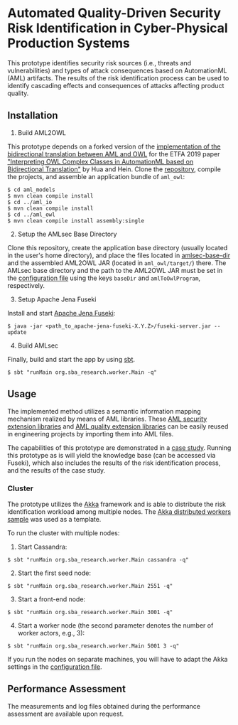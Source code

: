 # Automated Quality-Driven Security Risk Identification in Cyber-Physical Production Systems

This prototype identifies security risk sources (i.e., threats and vulnerabilities) and types of attack consequences based on AutomationML (AML) artifacts.
The results of the risk identification process can be used to identify cascading effects and consequences of attacks affecting product quality.

## Installation

1. Build AML2OWL

This prototype depends on a forked version of the [implementation of the bidirectional translation between AML and OWL](https://github.com/sbaresearch/ETFA2019) for the ETFA 2019 paper ["Interpreting OWL Complex Classes in AutomationML based on Bidirectional Translation"](https://arxiv.org/abs/1906.04240) by Hua and Hein.
Clone the [repository](https://github.com/sbaresearch/ETFA2019), compile the projects, and assemble an application bundle of `aml_owl`:
```
$ cd aml_models
$ mvn clean compile install
$ cd ../aml_io
$ mvn clean compile install
$ cd ../aml_owl
$ mvn clean compile install assembly:single
```

2. Setup the AMLsec Base Directory

Clone this repository, create the application base directory (usually located in the user's home directory), and place the files located in [amlsec-base-dir](https://github.com/qualsec-paper/amlsec/blob/master/amlsec-base-dir) and the assembled AML2OWL JAR (located in `aml_owl/target/`) there.
The AMLsec base directory and the path to the AML2OWL JAR must be set in the [configuration file](https://github.com/qualsec-paper/amlsec/blob/master/amlsec/src/main/resources/application.conf) using the keys `baseDir` and `amlToOwlProgram`, respectively.

3. Setup Apache Jena Fuseki

Install and start [Apache Jena Fuseki](https://jena.apache.org/documentation/fuseki2/):
```
$ java -jar <path_to_apache-jena-fuseki-X.Y.Z>/fuseki-server.jar --update
```

4. Build AMLsec

Finally, build and start the app by using [sbt](https://www.scala-sbt.org/).
```
$ sbt "runMain org.sba_research.worker.Main -q"
```

## Usage

The implemented method utilizes a semantic information mapping mechanism realized by means of AML libraries.
These [AML security extension libraries](https://github.com/qualsec-paper/amlsec/tree/master/aml-libs/amlsec) and [AML quality extension libraries](https://github.com/qualsec-paper/amlsec/tree/master/aml-libs/amlqual) can be easily reused in engineering projects by importing them into AML files.

The capabilities of this prototype are demonstrated in a [case study](https://github.com/qualsec-paper/amlsec/blob/master/amlsec-base-dir/quality-case-study/A/CaseStudy_A.aml).
Running this prototype as is will yield the knowledge base (can be accessed via Fuseki), which also includes the results of the risk identification process, and the results of the case study.

### Cluster

The prototype utilizes the [Akka](https://akka.io/) framework and is able to distribute the risk identification workload among multiple nodes. The [Akka distributed workers sample](https://github.com/akka/akka-samples/tree/2.6/akka-sample-distributed-workers-scala) was used as a template.

To run the cluster with multiple nodes:

1. Start Cassandra:
```
$ sbt "runMain org.sba_research.worker.Main cassandra -q"
```

2. Start the first seed node:
```
$ sbt "runMain org.sba_research.worker.Main 2551 -q"
```

3. Start a front-end node:
```
$ sbt "runMain org.sba_research.worker.Main 3001 -q"
```

4. Start a worker node (the second parameter denotes the number of worker actors, e.g., 3):
```
$ sbt "runMain org.sba_research.worker.Main 5001 3 -q"
```

If you run the nodes on separate machines, you will have to adapt the Akka settings in the [configuration file](https://github.com/qualsec-paper/amlsec/blob/master/amlsec/src/main/resources/application.conf).

## Performance Assessment

The measurements and log files obtained during the performance assessment are available upon request.